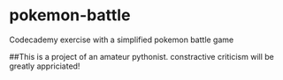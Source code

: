 # pokemon-battle
Codecademy exercise with a simplified pokemon battle game

##This is a project of an amateur pythonist. constractive criticism will be greatly appriciated! 
